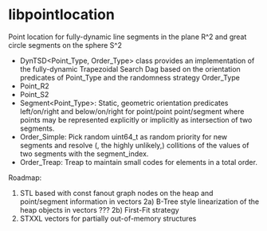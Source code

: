 # libpointlocation
Point location for fully-dynamic line segments in the plane R^2 and great circle segments on the sphere S^2

* DynTSD<Point_Type, Order_Type> class provides an implementation of the fully-dynamic Trapezoidal Search Dag based on the orientation predicates of Point_Type and the randomness strategy Order_Type
* Point_R2
* Point_S2 
* Segment<Point_Type>: Static, geometric orientation predicates left/on/right and below/on/right for point/point point/segment where points may be represented explicitly or implicitly as intersection of two segments.
* Order_Simple: Pick random uint64_t as random priority for new segments and resolve (, the highly unlikely,) collitions of the values of two segments with the segment_index.
* Order_Treap: Treap to maintain small codes for elements in a total order.


Roadmap:
1) STL based with const fanout graph nodes on the heap and point/segment information in vectors
2a) B-Tree style linearization of the heap objects in vectors ???
2b) First-Fit strategy
3) STXXL vectors for partially out-of-memory structures
